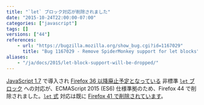 ```yaml
---
title: "`let` ブロック対応が削除されました"
date: "2015-10-24T22:00:00-07:00"
categories: ["javascript"]
tags: []
versions: ["44"]
references:
    - url: "https://bugzilla.mozilla.org/show_bug.cgi?id=1167029"
      title: "Bug 1167029 - Remove SpiderMonkey support for let blocks"
aliases:
    - "/ja/docs/2015/let-block-support-will-be-dropped/"
---
```

[JavaScript 1.7](https://developer.mozilla.org/ja/docs/Web/JavaScript/New_in_JavaScript/1.7) で導入され [Firefox 36 以降廃止予定となっている](https://www.fxsitecompat.com/ja/docs/2014/let-blocks-and-expressions-have-been-deprecated/) 非標準 [`let` ブロック](https://developer.mozilla.org/ja/docs/Web/JavaScript/Reference/Statements/let#let_blocks) への対応が、ECMAScript 2015 (ES6) 仕様準拠のため、Firefox 44 で削除されました。[`let` 式](https://developer.mozilla.org/ja/docs/Web/JavaScript/Reference/Statements/let#let_expressions) 対応は既に [Firefox 41 で削除されています](https://www.fxsitecompat.com/ja/docs/2015/let-expression-support-has-been-dropped/)。
